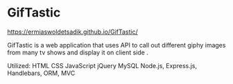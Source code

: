 # GifTastic
https://ermiaswoldetsadik.github.io/GifTastic/

GifTastic is a web application that uses API to call out different giphy images from many tv shows and display it on client side .

Utilized:
HTML
CSS
JavaScript
jQuery
MySQL
Node.js, Express.js, Handlebars, ORM, MVC